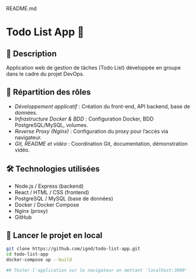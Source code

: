 
README.md
# Todo List App 📝

## 🚀 Description
Application web de gestion de tâches (Todo List) développée en groupe dans le cadre du projet DevOps.

## 👥 Répartition des rôles

- *Développement applicatif* : Création du front-end, API backend, base de données.  
- *Infrastructure Docker & BDD* : Configuration Docker, BDD PostgreSQL/MySQL, volumes.  
- *Reverse Proxy (Nginx)* : Configuration du proxy pour l’accès via navigateur.  
- *Git, README et vidéo* : Coordination Git, documentation, démonstration vidéo.

## 🛠 Technologies utilisées
- Node.js / Express (backend)
- React / HTML / CSS (frontend)
- PostgreSQL / MySQL (base de données)
- Docker / Docker Compose
- Nginx (proxy)
- GitHub

## 🐳 Lancer le projet en local

```bash
git clone https://github.com/ignd/todo-list-app.git
cd todo-list-app
docker-compose up --build

## Tester l'application sur le navigateur en mettant 'localhost:3000' 

